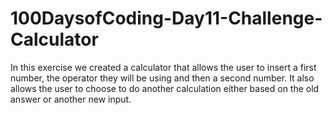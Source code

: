 # 100DaysofCoding-Day11-Challenge-Calculator

In this exercise we created a calculator that allows the user to insert a first number, the operator they will be using and then a second number. It also allows the user to choose to do another calculation either based on the old answer or another new input.
